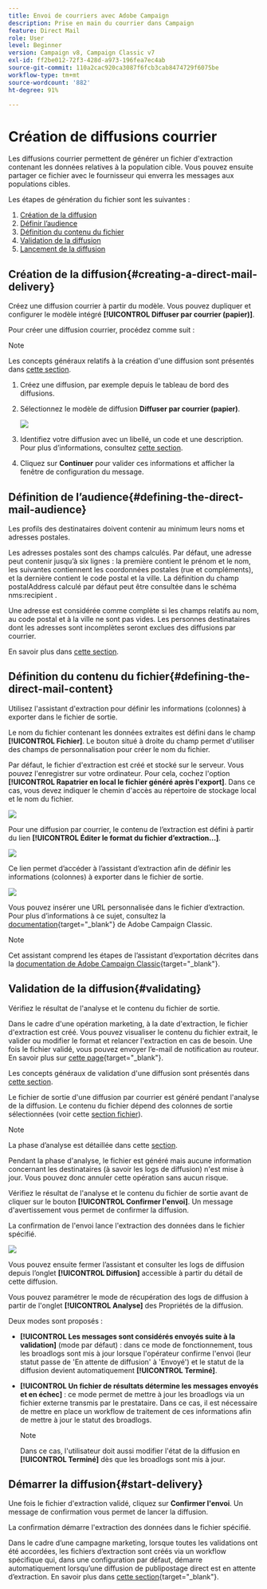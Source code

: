 ```yaml
---
title: Envoi de courriers avec Adobe Campaign
description: Prise en main du courrier dans Campaign
feature: Direct Mail
role: User
level: Beginner
version: Campaign v8, Campaign Classic v7
exl-id: ff2be012-72f3-428d-a973-196fea7ec4ab
source-git-commit: 110a2cac920ca3087f6fcb3cab8474729f6075be
workflow-type: tm+mt
source-wordcount: '882'
ht-degree: 91%

---
```


# Création de diffusions courrier

Les diffusions courrier permettent de générer un fichier d&#39;extraction contenant les données relatives à la population cible. Vous pouvez ensuite partager ce fichier avec le fournisseur qui enverra les messages aux populations cibles.

Les étapes de génération du fichier sont les suivantes :

1. [Création de la diffusion](#creating-a-direct-mail-delivery)
1. [Définir l’audience](#defining-the-direct-mail-audience)
1. [Définition du contenu du fichier](#defining-the-direct-mail-content)
1. [Validation de la diffusion](#validating)
1. [Lancement de la diffusion](#start-delivery)

## Création de la diffusion{#creating-a-direct-mail-delivery}

Créez une diffusion courrier à partir du modèle. Vous pouvez dupliquer et configurer le modèle intégré **[!UICONTROL Diffuser par courrier (papier)]**.

Pour créer une diffusion courrier, procédez comme suit :

>[!NOTE]
>
>Les concepts généraux relatifs à la création d&#39;une diffusion sont présentés dans [cette section](../start/create-message.md).

1. Créez une diffusion, par exemple depuis le tableau de bord des diffusions.
1. Sélectionnez le modèle de diffusion **Diffuser par courrier (papier)**.

   ![](assets/direct_mail.png)

1. Identifiez votre diffusion avec un libellé, un code et une description. Pour plus d’informations, consultez [cette section](../start/create-message.md#create-the-delivery).
1. Cliquez sur **Continuer** pour valider ces informations et afficher la fenêtre de configuration du message.

## Définition de l’audience{#defining-the-direct-mail-audience}

Les profils des destinataires doivent contenir au minimum leurs noms et adresses postales.

Les adresses postales sont des champs calculés. Par défaut, une adresse peut contenir jusqu’à six lignes : la première contient le prénom et le nom, les suivantes contiennent les coordonnées postales (rue et compléments), et la dernière contient le code postal et la ville. La définition du champ postalAddress calculé par défaut peut être consultée dans le schéma nms:recipient .

Une adresse est considérée comme complète si les champs relatifs au nom, au code postal et à la ville ne sont pas vides. Les personnes destinataires dont les adresses sont incomplètes seront exclues des diffusions par courrier.

En savoir plus dans [cette section](../start/create-message.md#target-population).

## Définition du contenu du fichier{#defining-the-direct-mail-content}

Utilisez l&#39;assistant d&#39;extraction pour définir les informations (colonnes) à exporter dans le fichier de sortie.

Le nom du fichier contenant les données extraites est défini dans le champ **[!UICONTROL Fichier]**. Le bouton situé à droite du champ permet d&#39;utiliser des champs de personnalisation pour créer le nom du fichier.

Par défaut, le fichier d&#39;extraction est créé et stocké sur le serveur. Vous pouvez l&#39;enregistrer sur votre ordinateur. Pour cela, cochez l&#39;option **[!UICONTROL Rapatrier en local le fichier généré après l&#39;export]**. Dans ce cas, vous devez indiquer le chemin d&#39;accès au répertoire de stockage local et le nom du fichier.

![](assets/s_ncs_user_mail_delivery_local_file.png)

Pour une diffusion par courrier, le contenu de l’extraction est défini à partir du lien **[!UICONTROL Éditer le format du fichier d’extraction...]**.

![](assets/s_ncs_user_mail_delivery_format_link.png)

Ce lien permet d’accéder à l’assistant d’extraction afin de définir les informations (colonnes) à exporter dans le fichier de sortie.

![](assets/s_ncs_user_mail_delivery_format_wz.png)

Vous pouvez insérer une URL personnalisée dans le fichier d’extraction. Pour plus d’informations à ce sujet, consultez la [documentation](https://experienceleague.adobe.com/docs/campaign-classic/using/designing-content/web-forms/publishing-a-web-form.html?lang=fr){target="_blank"} de Adobe Campaign Classic.

>[!NOTE]
>
>Cet assistant comprend les étapes de l’assistant d’exportation décrites dans la [&#x200B; documentation de Adobe Campaign Classic](https://experienceleague.adobe.com/docs/campaign-classic/using/getting-started/importing-and-exporting-data/generic-imports-exports/executing-export-jobs.html?lang=fr){target="_blank"}.

## Validation de la diffusion{#validating}

Vérifiez le résultat de l&#39;analyse et le contenu du fichier de sortie.

Dans le cadre d&#39;une opération marketing, à la date d&#39;extraction, le fichier d&#39;extraction est créé. Vous pouvez visualiser le contenu du fichier extrait, le valider ou modifier le format et relancer l&#39;extraction en cas de besoin. Une fois le fichier validé, vous pouvez envoyer l’e-mail de notification au routeur. En savoir plus sur [cette page](https://experienceleague.adobe.com/docs/campaign/automation/campaign-orchestration/marketing-campaign-approval.html?lang=fr){target="_blank"}.

Les concepts généraux de validation d&#39;une diffusion sont présentés dans [cette section](../start/create-message.md#validate-the-delivery).

Le fichier de sortie d&#39;une diffusion par courrier est généré pendant l&#39;analyse de la diffusion. Le contenu du fichier dépend des colonnes de sortie sélectionnées (voir cette [section fichier](#defining-the-direct-mail-content)).

>[!NOTE]
>
>La phase d’analyse est détaillée dans cette [section](delivery-analysis.md).

Pendant la phase d&#39;analyse, le fichier est généré mais aucune information concernant les destinataires (à savoir les logs de diffusion) n&#39;est mise à jour. Vous pouvez donc annuler cette opération sans aucun risque.

Vérifiez le résultat de l&#39;analyse et le contenu du fichier de sortie avant de cliquer sur le bouton **[!UICONTROL Confirmer l&#39;envoi]**. Un message d&#39;avertissement vous permet de confirmer la diffusion.

La confirmation de l&#39;envoi lance l&#39;extraction des données dans le fichier spécifié.

![](assets/s_ncs_user_postal_del_send_confirm_postal.png)

Vous pouvez ensuite fermer l’assistant et consulter les logs de diffusion depuis l’onglet **[!UICONTROL Diffusion]** accessible à partir du détail de cette diffusion.

Vous pouvez paramétrer le mode de récupération des logs de diffusion à partir de l&#39;onglet **[!UICONTROL Analyse]** des Propriétés de la diffusion.

Deux modes sont proposés :

* **[!UICONTROL Les messages sont considérés envoyés suite à la validation]** (mode par défaut) : dans ce mode de fonctionnement, tous les broadlogs sont mis à jour lorsque l&#39;opérateur confirme l&#39;envoi (leur statut passe de &#39;En attente de diffusion&#39; à &#39;Envoyé&#39;) et le statut de la diffusion devient automatiquement **[!UICONTROL Terminé]**.
* **[!UICONTROL Un fichier de résultats détermine les messages envoyés et en échec]** : ce mode permet de mettre à jour les broadlogs via un fichier externe transmis par le prestataire. Dans ce cas, il est nécessaire de mettre en place un workflow de traitement de ces informations afin de mettre à jour le statut des broadlogs.

  >[!NOTE]
  >
  >Dans ce cas, l&#39;utilisateur doit aussi modifier l&#39;état de la diffusion en **[!UICONTROL Terminé]** dès que les broadlogs sont mis à jour.

## Démarrer la diffusion{#start-delivery}

Une fois le fichier d&#39;extraction validé, cliquez sur **Confirmer l&#39;envoi**. Un message de confirmation vous permet de lancer la diffusion.

La confirmation démarre l&#39;extraction des données dans le fichier spécifié.

Dans le cadre d’une campagne marketing, lorsque toutes les validations ont été accordées, les fichiers d’extraction sont créés via un workflow spécifique qui, dans une configuration par défaut, démarre automatiquement lorsqu’une diffusion de publipostage direct est en attente d’extraction. En savoir plus dans [cette section](https://experienceleague.adobe.com/docs/campaign/automation/campaign-orchestration/marketing-campaign-deliveries.html?lang=fr){target="_blank"}.
